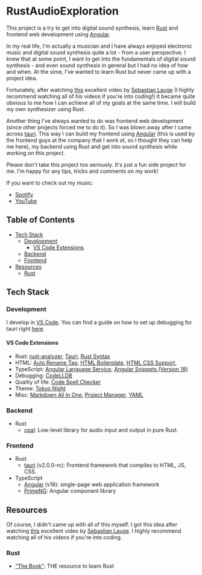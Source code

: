 # RustAudioExploration <!-- omit in toc -->

This project is a try to get into digital sound synthesis, learn [Rust](https://www.rust-lang.org/) and frontend web development using [Angular](https://angular.dev/).

In my real life, I'm actually a musician and I have always enjoyed electronic music and digital sound synthesis quite a lot - from a user perspective.
I knew that at some point, I want to get into the fundamentals of digital sound synthesis - and even sound synthesis in general but I had no idea of how and when.
At the sime, I've wanted to learn Rust but never came up with a project idea.

Fortunately, after watching [this](https://youtu.be/iA6wRgwl7k0) excellent video by [Sebastian Lauge](https://www.youtube.com/@SebastianLague) (I highly recommend watching all of his videos if you're into coding!) it became quite obvious to me how I can achieve all of my goals at the same time. I will build my own synthesizer using Rust.

Another thing I've always wanted to do was frontend web development (since other projects forced me to do it). So I was blown away after I came across [tauri](https://tauri.app/). This way I can build my frontend using [Angular](https://angular.dev/) (this is used by the frontend guys at the company that I work at, so I thought they can help me here), my backend using Rust and get into sound synthesis while working on this project.

Please don't take this project too seriously. It's just a fun side project for me. I'm happy for any tips, tricks and comments on my work!

If you want to check out my music:

- [Spotify](https://open.spotify.com/artist/7sqTmMbUpkrMB4thBUrah7?si=o70wji4GTDaF-tuC-Bh9YA)
- [YouTube](https://www.youtube.com/@antistereov)

## Table of Contents <!-- omit in toc -->

- [Tech Stack](#tech-stack)
  - [Development](#development)
    - [VS Code Extensions](#vs-code-extensions)
  - [Backend](#backend)
  - [Frontend](#frontend)
- [Resources](#resources)
  - [Rust](#rust)

## Tech Stack

### Development

I develop in [VS Code](https://code.visualstudio.com/). You can find a guide on how to set up debugging for tauri right [here](https://tauri.app/v1/guides/debugging/vs-code/).

#### VS Code Extensions

- Rust: [rust-analyzer](https://marketplace.visualstudio.com/items?itemName=rust-lang.rust-analyzer), [Tauri](https://marketplace.visualstudio.com/items?itemName=tauri-apps.tauri-vscode), [Rust Syntax](https://marketplace.visualstudio.com/items?itemName=dustypomerleau.rust-syntax)
- HTML: [Auto Rename Tag](https://marketplace.visualstudio.com/items?itemName=formulahendry.auto-rename-tag), [HTML Boilerplate](https://marketplace.visualstudio.com/items?itemName=sidthesloth.html5-boilerplate), [HTML CSS Support](https://marketplace.visualstudio.com/items?itemName=ecmel.vscode-html-css),
- TypeScript: [Angular Language Service](https://marketplace.visualstudio.com/items?itemName=Angular.ng-template), [Angular Snippets (Version 18)](https://marketplace.visualstudio.com/items?itemName=johnpapa.Angular2)
- Debugging: [CodeLLDB](https://marketplace.visualstudio.com/items?itemName=vadimcn.vscode-lldb)
- Quality of life: [Code Spell Checker](https://marketplace.visualstudio.com/items?itemName=streetsidesoftware.code-spell-checker)
- Theme: [Tokyo Night](https://marketplace.visualstudio.com/items?itemName=enkia.tokyo-night)
- Misc: [Markdown All In One](https://marketplace.visualstudio.com/items?itemName=yzhang.markdown-all-in-one), [Project Manager](https://marketplace.visualstudio.com/items?itemName=alefragnani.project-manager), [YAML](https://marketplace.visualstudio.com/items?itemName=redhat.vscode-yaml)

### Backend

- Rust
  - [cpal](https://github.com/RustAudio/cpal): Low-level library for audio input and output in pure Rust.

### Frontend

- Rust
  - [tauri](https://tauri.app/) (v2.0.0-rc): Frontend framework that compiles to HTML, JS, CSS.
- TypeScript
  - [Angular](https://angular.dev/) (v18): single-page web application framework
  - [PrimeNG](https://primeng.org/): Angular component library

## Resources

Of course, I didn't came up with all of this myself. I got this idea after watching [this](https://youtu.be/iA6wRgwl7k0?si=PPIlMKW-fFX2J7T-) excellent video by [Sebastian Lauge](https://www.youtube.com/@SebastianLague). I highly recommend watching all of his videos if you're into coding.

### Rust

- ["The Book"](https://doc.rust-lang.org/stable/book/): THE resource to learn Rust
